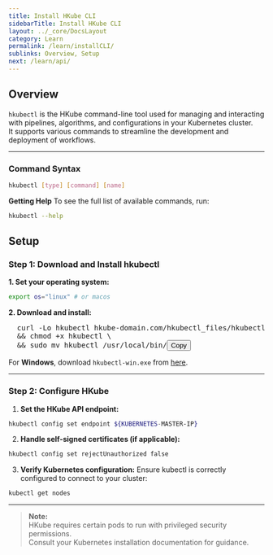 ```yaml
---
title: Install HKube CLI
sidebarTitle: Install HKube CLI
layout: ../_core/DocsLayout
category: Learn
permalink: /learn/installCLI/
sublinks: Overview, Setup
next: /learn/api/
---
```


## Overview
`hkubectl` is the HKube command-line tool used for managing and interacting with pipelines, algorithms, and configurations in your Kubernetes cluster.  
It supports various commands to streamline the development and deployment of workflows.

---

### Command Syntax
```bash
hkubectl [type] [command] [name]
```
**Getting Help**
To see the full list of available commands, run:
```bash
hkubectl --help
```

## Setup
### Step 1: Download and Install hkubectl
**1. Set your operating system:**
```bash
export os="linux" # or macos
```
**2. Download and install:**
<pre class="bash" id="bashCode">
  curl -Lo hkubectl hkube-domain.com/hkubectl_files/hkubectl-${os} \
  && chmod +x hkubectl \
  && sudo mv hkubectl /usr/local/bin/<button id="copyBtn" onclick="copyToClipboard('bashCode')" class="copy-btn">Copy</button>
</pre>

<p>For <strong>Windows</strong>, download <code>hkubectl-win.exe</code> from <a id="windowsLink" href="/hkubectl_files/hkubectl-win.exe">here</a>.</p>


---

### Step 2: Configure HKube
1. **Set the HKube API endpoint:**
```bash
hkubectl config set endpoint ${KUBERNETES-MASTER-IP}
```
2. **Handle self-signed certificates (if applicable):**
```bash
hkubectl config set rejectUnauthorized false
```
3. **Verify Kubernetes configuration:** Ensure kubectl is correctly configured to connect to your cluster:
```bash
kubectl get nodes
```

---

> **Note:**  
> HKube requires certain pods to run with privileged security permissions.  
> Consult your Kubernetes installation documentation for guidance.

<script>
  document.addEventListener('DOMContentLoaded', function () {
    var fullUrl = window.location.href;

    var learnIndex = fullUrl.indexOf('/learn');
    var serverUrl = learnIndex !== -1 ? fullUrl.substring(0, learnIndex) : window.location.origin;

    var bashCodeElement = document.getElementById('bashCode');

    if (bashCodeElement) {
      var updatedCode = bashCodeElement.innerHTML.replace(/hkube-domain\.com/g, serverUrl);
      bashCodeElement.innerHTML = updatedCode;
    }
  });
</script>


<script>
  function copyToClipboard(elementId) {
    var code = document.getElementById(elementId);
    var copyButton = document.getElementById("copyBtn");

    copyButton.textContent = "";

    var range = document.createRange();
    range.selectNode(code);
    window.getSelection().removeAllRanges();
    window.getSelection().addRange(range);

    try {
      document.execCommand("copy");
      copyButton.textContent = "Copied!";

      setTimeout(function() {
        copyButton.textContent = "Copy";
      }, 300);

    } catch (err) {
      copyButton.textContent = "Copy";
      console.error("Unable to copy code", err);
    }
    window.getSelection().removeAllRanges();
  }
</script>